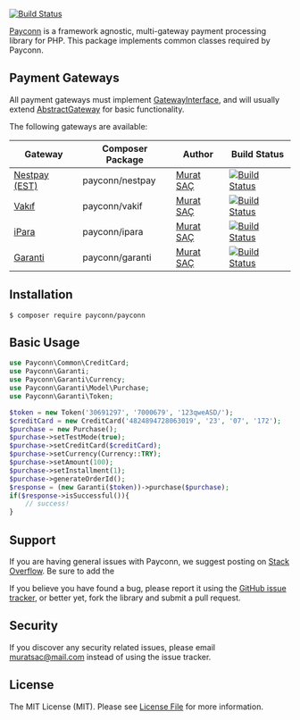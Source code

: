 [![Build Status](https://travis-ci.com/payconn/common.svg?branch=master)](https://travis-ci.com/payconn/common)

[Payconn](https://github.com/payconn/common) is a framework agnostic, multi-gateway payment
processing library for PHP. This package implements common classes required by Payconn.

## Payment Gateways

All payment gateways must implement [GatewayInterface](https://github.com/payconn/common/blob/master/src/Common/GatewayInterface.php), and will usually
extend [AbstractGateway](https://github.com/payconn/common/blob/master/src/Common/AbstractGateway.php) for basic functionality.

The following gateways are available:

Gateway | Composer Package | Author | Build Status 
--- | --- | --- | ---
[Nestpay (EST)](https://payconn.org/nestpay) | payconn/nestpay | [Murat SAÇ](https://github.com/muratsac) | [![Build Status](https://travis-ci.com/payconn/nestpay.svg?branch=master)](https://travis-ci.com/payconn/nestpay)
[Vakıf](https://payconn.org/vakif) | payconn/vakif | [Murat SAÇ](https://github.com/muratsac) | [![Build Status](https://travis-ci.com/payconn/vakif.svg?branch=master)](https://travis-ci.com/payconn/vakif)
[iPara](https://payconn.org/ipara) | payconn/ipara | [Murat SAÇ](https://github.com/muratsac) | [![Build Status](https://travis-ci.com/payconn/ipara.svg?branch=master)](https://travis-ci.com/payconn/ipara)
[Garanti](https://payconn.org/garanti) | payconn/garanti | [Murat SAÇ](https://github.com/muratsac) | [![Build Status](https://travis-ci.com/payconn/garanti.svg?branch=master)](https://travis-ci.com/payconn/garanti)

## Installation

    $ composer require payconn/payconn

## Basic Usage

```php
use Payconn\Common\CreditCard;
use Payconn\Garanti;
use Payconn\Garanti\Currency;
use Payconn\Garanti\Model\Purchase;
use Payconn\Garanti\Token;

$token = new Token('30691297', '7000679', '123qweASD/');
$creditCard = new CreditCard('4824894728063019', '23', '07', '172');
$purchase = new Purchase();
$purchase->setTestMode(true);
$purchase->setCreditCard($creditCard);
$purchase->setCurrency(Currency::TRY);
$purchase->setAmount(100);
$purchase->setInstallment(1);
$purchase->generateOrderId();
$response = (new Garanti($token))->purchase($purchase);
if($response->isSuccessful()){
    // success!
}
```

## Support

If you are having general issues with Payconn, we suggest posting on
[Stack Overflow](http://stackoverflow.com/). Be sure to add the

If you believe you have found a bug, please report it using the [GitHub issue tracker](https://github.com/payconn/common/issues),
or better yet, fork the library and submit a pull request.


## Security

If you discover any security related issues, please email muratsac@mail.com instead of using the issue tracker.


## License

The MIT License (MIT). Please see [License File](LICENSE.md) for more information.
